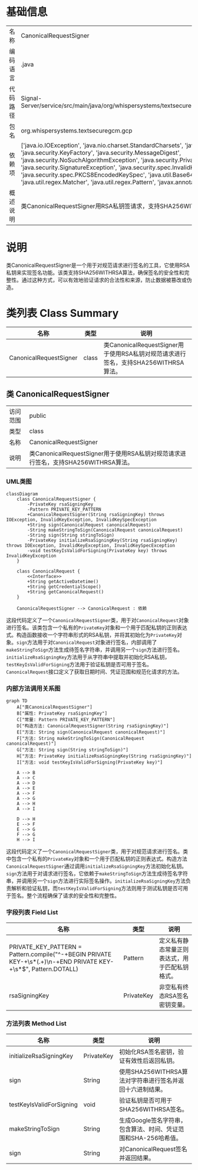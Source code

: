 # 基础信息

|      |      |
|------|------|
| 名称 | CanonicalRequestSigner |
| 编码语言 | .java |
| 代码路径 | Signal-Server/service/src/main/java/org/whispersystems/textsecuregcm/gcp/CanonicalRequestSigner.java |
| 包名 | org.whispersystems.textsecuregcm.gcp |
| 依赖项 | ['java.io.IOException', 'java.nio.charset.StandardCharsets', 'java.security.InvalidKeyException', 'java.security.KeyFactory', 'java.security.MessageDigest', 'java.security.NoSuchAlgorithmException', 'java.security.PrivateKey', 'java.security.Signature', 'java.security.SignatureException', 'java.security.spec.InvalidKeySpecException', 'java.security.spec.PKCS8EncodedKeySpec', 'java.util.Base64', 'java.util.HexFormat', 'java.util.regex.Matcher', 'java.util.regex.Pattern', 'javax.annotation.Nonnull'] |
| 概述说明 | 类CanonicalRequestSigner用RSA私钥签请求，支持SHA256WITHRSA。 |

# 说明

类CanonicalRequestSigner是一个用于对规范请求进行签名的工具，它使用RSA私钥来实现签名功能。该类支持SHA256WITHRSA算法，确保签名的安全性和完整性。通过这种方式，可以有效地验证请求的合法性和来源，防止数据被篡改或伪造。

# 类列表 Class Summary

| 名称   | 类型  | 说明 |
|-------|------|-------------|
| CanonicalRequestSigner | class | 类CanonicalRequestSigner用于使用RSA私钥对规范请求进行签名，支持SHA256WITHRSA算法。 |



## 类 CanonicalRequestSigner

|      |      |
|------|------|
| 访问范围 | public |
| 类型 | class |
| 名称 | CanonicalRequestSigner |
| 说明 | 类CanonicalRequestSigner用于使用RSA私钥对规范请求进行签名，支持SHA256WITHRSA算法。 |


### UML类图

```mermaid
classDiagram
    class CanonicalRequestSigner {
        -PrivateKey rsaSigningKey
        -Pattern PRIVATE_KEY_PATTERN
        +CanonicalRequestSigner(String rsaSigningKey) throws IOException, InvalidKeyException, InvalidKeySpecException
        +String sign(CanonicalRequest canonicalRequest)
        -String makeStringToSign(CanonicalRequest canonicalRequest)
        -String sign(String stringToSign)
        -PrivateKey initializeRsaSigningKey(String rsaSigningKey) throws IOException, InvalidKeyException, InvalidKeySpecException
        -void testKeyIsValidForSigning(PrivateKey key) throws InvalidKeyException
    }

    class CanonicalRequest {
        <<Interface>>
        +String getActiveDatetime()
        +String getCredentialScope()
        +String getCanonicalRequest()
    }

    CanonicalRequestSigner --> CanonicalRequest : 依赖
```

这段代码定义了一个`CanonicalRequestSigner`类，用于对`CanonicalRequest`对象进行签名。该类包含一个私有的`PrivateKey`对象和一个用于匹配私钥的正则表达式。构造函数接收一个字符串形式的RSA私钥，并将其初始化为`PrivateKey`对象。`sign`方法用于对`CanonicalRequest`对象进行签名，内部调用了`makeStringToSign`方法生成待签名字符串，并调用另一个`sign`方法进行签名。`initializeRsaSigningKey`方法用于从字符串中提取并初始化RSA私钥，`testKeyIsValidForSigning`方法用于验证私钥是否可用于签名。`CanonicalRequest`接口定义了获取日期时间、凭证范围和规范化请求的方法。


### 内部方法调用关系图

```mermaid
graph TD
    A["类CanonicalRequestSigner"]
    B["属性: PrivateKey rsaSigningKey"]
    C["常量: Pattern PRIVATE_KEY_PATTERN"]
    D["构造方法: CanonicalRequestSigner(String rsaSigningKey)"]
    E["方法: String sign(CanonicalRequest canonicalRequest)"]
    F["方法: String makeStringToSign(CanonicalRequest canonicalRequest)"]
    G["方法: String sign(String stringToSign)"]
    H["方法: PrivateKey initializeRsaSigningKey(String rsaSigningKey)"]
    I["方法: void testKeyIsValidForSigning(PrivateKey key)"]

    A --> B
    A --> C
    A --> D
    A --> E
    A --> F
    A --> G
    A --> H
    A --> I

    D --> H
    E --> F
    E --> G
    F --> G
    H --> I
```

这段代码定义了一个`CanonicalRequestSigner`类，用于对规范请求进行签名。类中包含一个私有的`PrivateKey`对象和一个用于匹配私钥的正则表达式。构造方法`CanonicalRequestSigner`通过调用`initializeRsaSigningKey`方法初始化私钥。`sign`方法用于对请求进行签名，它依赖于`makeStringToSign`方法生成待签名字符串，并调用另一个`sign`方法进行实际签名操作。`initializeRsaSigningKey`方法负责解析和验证私钥，而`testKeyIsValidForSigning`方法则用于测试私钥是否可用于签名。整个流程确保了请求的安全性和完整性。

### 字段列表 Field List

| 名称  | 类型  | 说明 |
|-------|-------|------|
| PRIVATE_KEY_PATTERN =      Pattern.compile("^-+BEGIN PRIVATE KEY-+\\s*(.+)\\n-+END PRIVATE KEY-+\\s*$", Pattern.DOTALL) | Pattern | 定义私有静态常量正则表达式，用于匹配私钥格式。 |
| rsaSigningKey | PrivateKey | 非空私有终态RSA签名密钥变量。 |

### 方法列表 Method List

| 名称  | 类型  | 说明 |
|-------|-------|------|
| initializeRsaSigningKey | PrivateKey | 初始化RSA签名密钥，验证有效性后返回私钥。 |
| sign | String | 使用SHA256WITHRSA算法对字符串进行签名并返回十六进制结果。 |
| testKeyIsValidForSigning | void | 验证私钥是否可用于SHA256WITHRSA签名。 |
| makeStringToSign | String | 生成Google签名字符串，包含算法、时间、凭证范围和SHA-256哈希值。 |
| sign | String | 对CanonicalRequest签名并返回结果。 |




